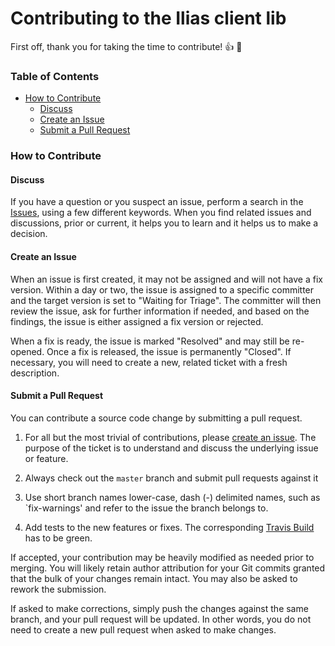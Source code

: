 # Contributing  to the Ilias client lib

First off, thank you for taking the time to contribute! :+1: :tada: 

### Table of Contents

* [How to Contribute](#how-to-contribute)
  * [Discuss](#discuss)
  * [Create an Issue](#create-an-issue)
  * [Submit a Pull Request](#submit-a-pull-request)

### How to Contribute

#### Discuss

If you have a question or you suspect an issue, perform a search in the
[Issues](https://github.com/mavogel/ilias-client-lib/issues), using a few different keywords.
When you find related issues and discussions, prior or current, it helps you to learn and
it helps us to make a decision.

#### Create an Issue

When an issue is first created, it may not be assigned and will not have a fix version.
Within a day or two, the issue is assigned to a specific committer and the target
version is set to "Waiting for Triage". The committer will then review the issue, ask for
further information if needed, and based on the findings, the issue is either assigned a fix
version or rejected.

When a fix is ready, the issue is marked "Resolved" and may still be re-opened. Once a fix
is released, the issue is permanently "Closed". If necessary, you will need to create a new,
related ticket with a fresh description.

#### Submit a Pull Request

You can contribute a source code change by submitting a pull request.

1. For all but the most trivial of contributions, please [create an issue](#Create-an-Issue).
The purpose of the ticket is to understand and discuss the underlying issue or feature.

1. Always check out the `master` branch and submit pull requests against it

1. Use short branch names lower-case, dash (-) delimited names, such as `fix-warnings' and refer
to the issue the branch belongs to.

1. Add tests to the new features or fixes. The corresponding [Travis Build](https://travis-ci.org/mavogel/ilias-client-lib)
has to be green.

If accepted, your contribution may be heavily modified as needed prior to merging.
You will likely retain author attribution for your Git commits granted that the bulk of
your changes remain intact. You may also be asked to rework the submission.

If asked to make corrections, simply push the changes against the same branch, and your
pull request will be updated. In other words, you do not need to create a new pull request
when asked to make changes.
